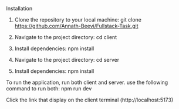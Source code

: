 Installation

1. Clone the repository to your local machine:
git clone https://github.com/Annath-Beevi/Fullstack-Task.git

2. Navigate to the project directory:
cd client

4. Install dependencies:
npm install

5. Navigate to the project directory:
cd server

4. Install dependencies:
npm install

To run the application, run both client and server.
use the following command to run both:
npm run dev

Click the link that display on the client terminal (http://localhost:5173)
